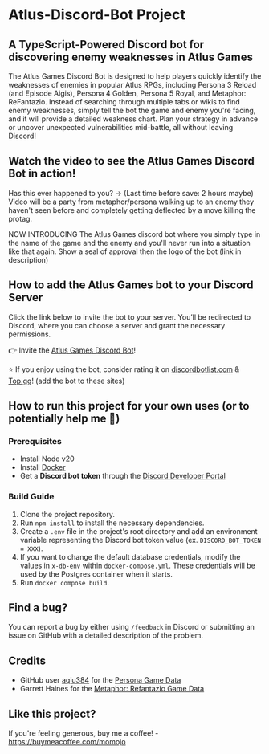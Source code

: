 # Atlus-Discord-Bot Project

## A TypeScript-Powered Discord bot for discovering enemy weaknesses in Atlus Games

The Atlus Games Discord Bot is designed to help players quickly identify the weaknesses of enemies in popular Atlus RPGs, including Persona 3 Reload (and Episode Aigis), Persona 4 Golden, Persona 5 Royal, and Metaphor: ReFantazio. Instead of searching through multiple tabs or wikis to find enemy weaknesses, simply tell the bot the game and enemy you're facing, and it will provide a detailed weakness chart. Plan your strategy in advance or uncover unexpected vulnerabilities mid-battle, all without leaving Discord!

## Watch the video to see the Atlus Games Discord Bot in action!

Has this ever happened to you? -> (Last time before save: 2 hours maybe) Video will be a party from metaphor/persona walking up to an enemy they haven't seen before and completely getting deflected by a move killing the protag. 

NOW INTRODUCING The Atlus Games discord bot where you simply type in the name of the game and the enemy and you'll never run into a situation like that again. Show a seal of approval then the logo of the bot (link in description)

## How to add the Atlus Games bot to your Discord Server

Click the link below to invite the bot to your server. You’ll be redirected to Discord, where you can choose a server and grant the necessary permissions.<br>

👉 Invite the [Atlus Games Discord Bot](https://github.com/Momen-j)!

⭐ If you enjoy using the bot, consider rating it on [discordbotlist.com](https://discordbotlist.com/) & [Top.gg](https://top.gg/)! (add the bot to these sites)

## How to run this project for your own uses (or to potentially help me 👀)

### Prerequisites
* Install Node v20
* Install [Docker](https://docs.docker.com/engine/install/) 
* Get a **Discord bot token** through the [Discord Developer Portal](https://discord.com/developers/)

### Build Guide
1. Clone the project repository. 
2. Run `npm install` to install the necessary dependencies.
3. Create a `.env` file in the project's root directory and add an environment variable representing the Discord bot token value (ex. `DISCORD_BOT_TOKEN = XXX`).
4. If you want to change the default database credentials, modify the values in `x-db-env` within `docker-compose.yml`. These credentials will be used by the Postgres container when it starts.
5. Run `docker compose build`.

## Find a bug?

You can report a bug by either using ```/feedback``` in Discord or submitting an issue on GitHub with a detailed description of the problem.

## Credits

* GitHub user [aqiu384](https://github.com/aqiu384/aqiu384.github.io) for the [Persona Game Data](https://aqiu384.github.io/megaten-fusion-tool/home)
* Garrett Haines for the [Metaphor: Refantazio Game Data](https://docs.google.com/spreadsheets/d/1FDC6T6tr__-AU18tY--4-ZUSzkeaMM_Kg_Crqu6VrcM/edit?pli=1&gid=2052374500#gid=2052374500)

## Like this project?

If you're feeling generous, buy me a coffee! - https://buymeacoffee.com/momojo

